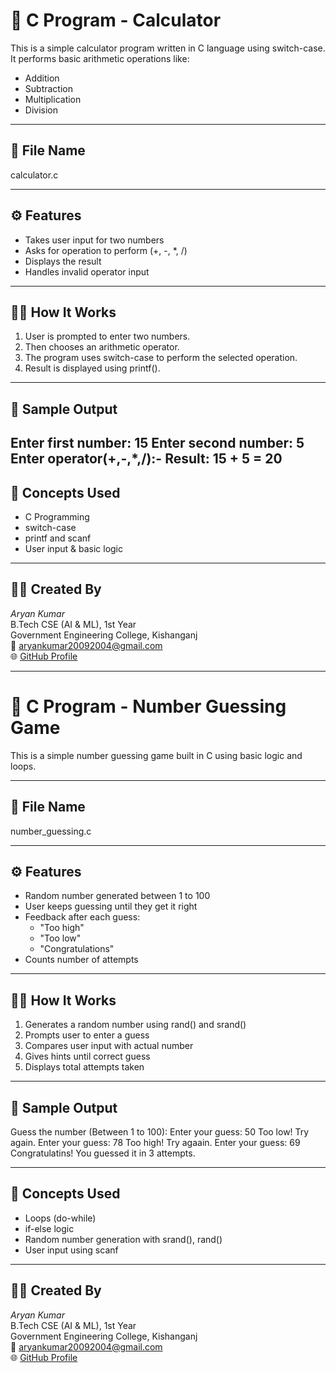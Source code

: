 # 🧮 C Program - Calculator

This is a simple calculator program written in C language using switch-case.  
It performs basic arithmetic operations like:

- Addition
- Subtraction
- Multiplication
- Division

---

## 📂 File Name
calculator.c

---

## ⚙️ Features
- Takes user input for two numbers
- Asks for operation to perform (+, -, *, /)
- Displays the result
- Handles invalid operator input

---

## 🧑‍💻 How It Works

1. User is prompted to enter two numbers.
2. Then chooses an arithmetic operator.
3. The program uses switch-case to perform the selected operation.
4. Result is displayed using printf().

---

## 📌 Sample Output
Enter first number: 15
Enter second number: 5
Enter operator(+,-,*,/):-
Result: 15 + 5 = 20
---

## 🧠 Concepts Used

- C Programming
- switch-case
- printf and scanf
- User input & basic logic

---

## 👨‍🎓 Created By

*Aryan Kumar*  
B.Tech CSE (AI & ML), 1st Year  
Government Engineering College, Kishanganj  
📧 [aryankumar20092004@gmail.com](mailto:aryankumar20092004@gmail.com)  
🌐 [GitHub Profile](https://github.com/aryan2004747)

---

# 🎯 C Program - Number Guessing Game

This is a simple number guessing game built in C using basic logic and loops.

---

## 📂 File Name

number_guessing.c

---

## ⚙️ Features

- Random number generated between 1 to 100
- User keeps guessing until they get it right
- Feedback after each guess:
  - "Too high"
  - "Too low"
  - "Congratulations"
- Counts number of attempts

---

## 🧑‍💻 How It Works

1. Generates a random number using rand() and srand()
2. Prompts user to enter a guess
3. Compares user input with actual number
4. Gives hints until correct guess
5. Displays total attempts taken

---

## 🧪 Sample Output

Guess the number (Between 1 to 100):
Enter your guess: 50 Too low! Try again.
Enter your guess: 78 Too high! Try agaain.
Enter your guess: 69 Congratulatins!
You guessed it in 3 attempts.

---

## 🧠 Concepts Used

- Loops (do-while)
- if-else logic
- Random number generation with srand(), rand()
- User input using scanf

---

## 👨‍🎓 Created By

*Aryan Kumar*  
B.Tech CSE (AI & ML), 1st Year  
Government Engineering College, Kishanganj  
📧 [aryankumar20092004@gmail.com](mailto:aryankumar20092004@gmail.com)  
🌐 [GitHub Profile](https://github.com/aryan2004747)

